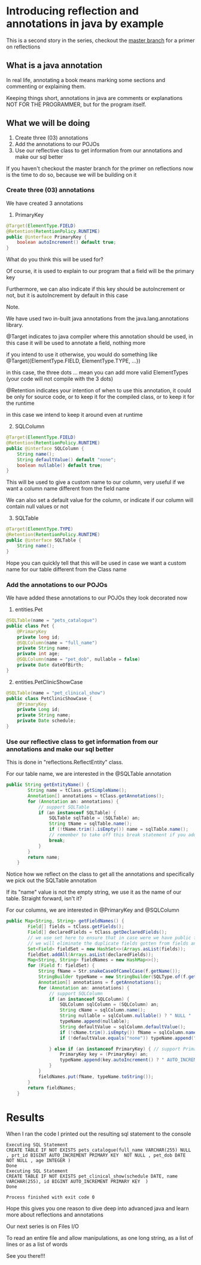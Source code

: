 # Introducing reflection and annotations in java by example

This is a second story in the series, checkout the [master branch](https://github.com/Nnouka/java_reflection_example/tree/master) for a primer on reflections

## What is a java annotation

In real life, annotating a book means marking some sections and commenting or explaining them.

Keeping things short, annotations in java are comments or explanations NOT FOR THE PROGRAMMER, but for the program itself.

## What we will be doing

1. Create three (03) annotations
2. Add the annotations to our POJOs
3. Use our reflective class to get information from our annotations and make our sql better

If you haven't checkout the master branch for the primer on reflections now is the time to do so, because we will be building on it

### Create three (03) annotations

We have created 3 annotations

1. PrimaryKey

```java
@Target(ElementType.FIELD)
@Retention(RetentionPolicy.RUNTIME)
public @interface PrimaryKey {
    boolean autoIncrement() default true;
}
```

What do you think this will be used for?

Of course, it is used to explain to our program that a field will be the primary key

Furthermore, we can also indicate if this key should be autoIncrement or not, but it is autoIncrement by default in this case

Note.

We have used two in-built java annotations from the java.lang.annotations library.

@Target indicates to java compiler where this annotation should be used, 
 in this case it will be used to annotate a field, nothing more

if you intend to use it otherwise, you would do something like
 @Target({ElementType.FIELD, ElementType.TYPE, ...}) 

in this case, the three dots ... mean you can add more valid ElementTypes (your code will not compile with the 3 dots)

@Retention indicates your intention of when to use this annotation,
 it could be only for source code, or to keep it for the compiled class, or to keep it for the runtime

in this case we intend to keep it around even at runtime

2. SQLColumn

```java
@Target(ElementType.FIELD)
@Retention(RetentionPolicy.RUNTIME)
public @interface SQLColumn {
    String name();
    String defaultValue() default "none";
    boolean nullable() default true;
}
```

This will be used to give a custom name to our column,
 very useful if we want a column name different from the field name

We can also set a default value for the column, or indicate if our column will contain null values or not

3. SQLTable

```java
@Target(ElementType.TYPE)
@Retention(RetentionPolicy.RUNTIME)
public @interface SQLTable {
    String name();
}
```

Hope you can quickly tell that this will be used in case we want a custom name for our table different from the Class name

### Add the annotations to our POJOs

We have added these annotations to our POJOs they look decorated now

1. entities.Pet
```java
@SQLTable(name = "pets_catalogue")
public class Pet {
    @PrimaryKey
    private long id;
    @SQLColumn(name = "full_name")
    private String name;
    private int age;
    @SQLColumn(name = "pet_dob", nullable = false)
    private Date dateOfBirth;
}
```
2. entities.PetClinicShowCase
```java
@SQLTable(name = "pet_clinical_show")
public class PetClinicShowCase {
    @PrimaryKey
    private Long id;
    private String name;
    private Date schedule;
}
```

### Use our reflective class to get information from our annotations and make our sql better

This is done in "reflections.ReflectEntity" class.

For our table name, we are interested in the @SQLTable annotation

```java
public String getEntityName() {
        String name = tClass.getSimpleName();
        Annotation[] annotations = tClass.getAnnotations();
        for (Annotation an: annotations) {
            // support SQLTable
            if (an instanceof SQLTable) {
                SQLTable sqlTable = (SQLTable) an;
                String tName = sqlTable.name();
                if (!tName.trim().isEmpty()) name = sqlTable.name();
                // remember to take off this break statement if you add another annotation support
                break;
            }
        }
        return name;
    }
```
Notice how we reflect on the class to get all the annotations and specifically we pick out the SQLTable annotation

If its "name" value is not the empty string, we use it as the name of our table. Straight forward, isn't it?

For our columns, we are interested in @PrimaryKey and @SQLColumn

```java
public Map<String, String> getFieldNames() {
        Field[] fields = tClass.getFields();
        Field[] declaredFields = tClass.getDeclaredFields();
        // we use set here to ensure that in case were we have public fields in the superclass and subclass
        // we will eliminate the duplicate fields gotten from fields and declaredFields
        Set<Field> fieldSet = new HashSet<>(Arrays.asList(fields));
        fieldSet.addAll(Arrays.asList(declaredFields));
        Map<String, String> fieldNames = new HashMap<>();
        for (Field f: fieldSet) {
            String fName = Str.snakeCaseOfCamelCase(f.getName());
            StringBuilder typeName = new StringBuilder(SQLType.of(f.getType().getSimpleName()).getSqlType());
            Annotation[] annotations = f.getAnnotations();
            for (Annotation an: annotations) {
                // support SQLColumn
                if (an instanceof SQLColumn) {
                    SQLColumn sqlColumn = (SQLColumn) an;
                    String cName = sqlColumn.name();
                    String nullable = sqlColumn.nullable() ? " NULL " : " NOT NULL ";
                    typeName.append(nullable);
                    String defaultValue = sqlColumn.defaultValue();
                    if (!cName.trim().isEmpty()) fName = sqlColumn.name();
                    if (!defaultValue.equals("none")) typeName.append(" DEFAULT ").append(defaultValue);

                } else if (an instanceof PrimaryKey) { // support PrimaryKey
                    PrimaryKey key = (PrimaryKey) an;
                    typeName.append(key.autoIncrement() ? " AUTO_INCREMENT " : "").append("PRIMARY KEY ");
                }
            }
            fieldNames.put(fName, typeName.toString());
        }
        return fieldNames;
    }
```

# Results
When I ran the code I printed out the resulting sql statement to the console
```gherkin
Executing SQL Statement
CREATE TABLE IF NOT EXISTS pets_catalogue(full_name VARCHAR(255) NULL , prt_id BIGINT AUTO_INCREMENT PRIMARY KEY  NOT NULL , pet_dob DATE NOT NULL , age INTEGER )
Done
Executing SQL Statement
CREATE TABLE IF NOT EXISTS pet_clinical_show(schedule DATE, name VARCHAR(255), id BIGINT AUTO_INCREMENT PRIMARY KEY  )
Done

Process finished with exit code 0
```

Hope this gives you one reason to dive deep into advanced java and learn more about reflections and annotations

Our next series is on Files I/O

To read an entire file and allow manipulations, as one long string,
 as a list of lines or as a list of words

See you there!!!

